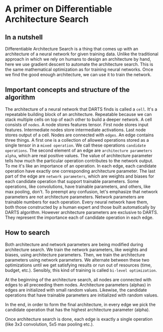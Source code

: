 # A primer on Differentiable Architecture Search

## In a nutshell

Differentiable Architecture Search is a thing that comes up with an architecture of a neural network for given training data. Unlike the traditional approach in which we rely on humans to design an architecture by hand, here we use gradient descent to automate the architecture search. This is the same mathematical optimization as for training neural networks. Once we find the good enough architecture, we can use it to train the network.

## Important concepts and structure of the algorithm

The architecture of a neural network that DARTS finds is called a `cell`. It's a repeatable building block of an architecture. Repeatable because we can stack multiple cells on top of each other to build a deeper network. A cell consists of `nodes`. A node stores features tensor. First node stores input features. Intermediate nodes store intermediate activations. Last node stores output of a cell. Nodes are connected with `edges`. An edge contains three things. A first one is a collection of allowed operations stored as a single tensor in a `mixed operation`. We call these operations `candidate operations`. The second element of an edge are `architecture parameters` `alpha`, which are real positive values. The value of architecture parameter tells how much the particular operation contributes to the network output. To me it's like an importance of an operation. In each edge, each candidate operation have exactly one corresponding architecture parameter. The last part of the edge are `network parameters`, which are weights and biases for each candidate operation that support trainable parameters. Some operations, like convolutions, have trainable parameters, and others, like max pooling, don't. To preempt any confusion, let's emphasize that network parameters are not architecture parameters. Network parameters are trainable numbers for each operation. Every neural network have them, both those constructed by a human expert and those built automatically by DARTS algorithm. However architecture parameters are exclusive to DARTS. They represent the importance each of candidate operation in each edge.

## How to search

Both architecture and network parameters are being modified during architecture search. We train the network parameters, like weights and biases, using architecture parameters. Then, we train the architecture parameters using network parameters. We alternate between these two optimizations until we get satisfying results or run out of resources (time, budget, etc.). Sensibly, this kind of training is called `bi-level optimization`.

At the beginning of the architecture search, all nodes are connected with edges to all preceeding them nodes. Architecture parameters (alphas) in edges are initialized with small random values. Likewise, the candidate operations that have trainable parameters are initialized with random values.

In the end, in order to form the final architecture, in every edge we pick the candidate operation that has the highest architecture parameter (alpha).

Once architecture search is done, each edge is exactly a single operation (like 3x3 convolution, 5x5 max pooling etc.).
